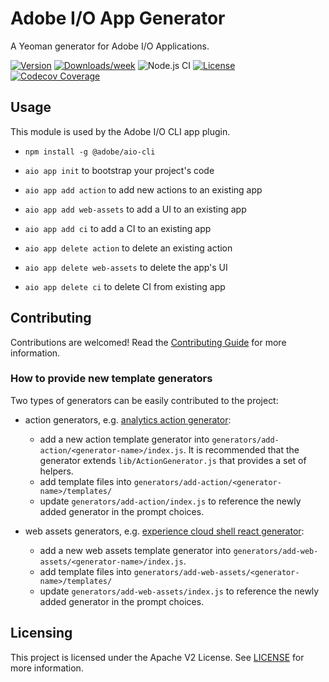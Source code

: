 # Adobe I/O App Generator

A Yeoman generator for Adobe I/O Applications.

[![Version](https://img.shields.io/npm/v/@adobe/generator-aio-app.svg)](https://npmjs.org/package/@adobe/generator-aio-app)
[![Downloads/week](https://img.shields.io/npm/dw/@adobe/generator-aio-app.svg)](https://npmjs.org/package/@adobe/generator-aio-app)
![Node.js CI](https://github.com/adobe/generator-aio-app/workflows/Node.js%20CI/badge.svg)
[![License](https://img.shields.io/badge/License-Apache%202.0-blue.svg)](https://opensource.org/licenses/Apache-2.0)
[![Codecov Coverage](https://img.shields.io/codecov/c/github/adobe/generator-aio-app/master.svg?style=flat-square)](https://codecov.io/gh/adobe/generator-aio-app/)


## Usage

This module is used by the Adobe I/O CLI app plugin. 

- `npm install -g @adobe/aio-cli`

- `aio app init` to bootstrap your project's code
- `aio app add action` to add new actions to an existing app
- `aio app add web-assets` to add a UI to an existing app
- `aio app add ci` to add a CI to an existing app
- `aio app delete action` to delete an existing action
- `aio app delete web-assets` to delete the app's UI
- `aio app delete ci` to delete CI from existing app

## Contributing

Contributions are welcomed! Read the [Contributing Guide](./.github/CONTRIBUTING.md) for more information.

### How to provide new template generators

Two types of generators can be easily contributed to the project:

- action generators, e.g. [analytics action generator](./generators/add-action/analytics/index.js):

  - add a new action template generator into `generators/add-action/<generator-name>/index.js`. It is recommended that
    the generator extends `lib/ActionGenerator.js` that provides a set of helpers.
  - add template files into `generators/add-action/<generator-name>/templates/`
  - update `generators/add-action/index.js` to reference the newly added generator in the prompt choices.

- web assets generators, e.g. [experience cloud shell react generator](./generators/add-web-assets/exc-react/index.js):

  - add a new web assets template generator into `generators/add-web-assets/<generator-name>/index.js`.
  - add template files into `generators/add-web-assets/<generator-name>/templates/`
  - update `generators/add-web-assets/index.js` to reference the newly added generator in the prompt choices.

## Licensing

This project is licensed under the Apache V2 License. See [LICENSE](LICENSE) for more information.
